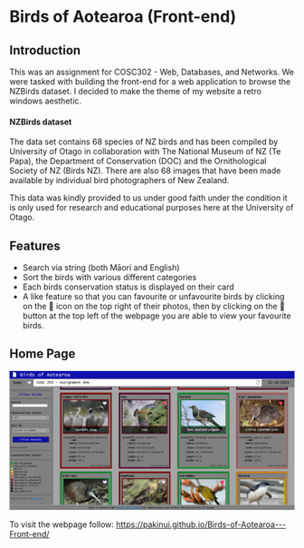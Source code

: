 # Birds of Aotearoa (Front-end)

## Introduction
This was an assignment for COSC302 - Web, Databases, and Networks.
We were tasked with building the front-end for a web application to browse the NZBirds dataset.
I decided to make the theme of my website a retro windows aesthetic.


#### NZBirds dataset
The data set contains 68 species of NZ birds and has been compiled by University of Otago in collaboration with The National Museum of NZ (Te Papa), the Department of Conservation (DOC) and the Ornithological Society of NZ (Birds NZ). There are also 68 images that have been made available by individual bird photographers of New Zealand.

This data was kindly provided to us under good faith under the condition it is only used for research and educational purposes here at the University of Otago.

## Features
- Search via string (both Māori and English)
- Sort the birds with various different categories
- Each birds conservation status is displayed on their card
- A like feature so that you can favourite or unfavourite birds by clicking on the 🤍 icon on the top right of their photos, then by clicking on the 🤍 button at the top left of the webpage you are able to view your favourite birds. 

## Home Page

![image](extra\main_screen.png)

To visit the webpage follow: https://pakinui.github.io/Birds-of-Aotearoa---Front-end/